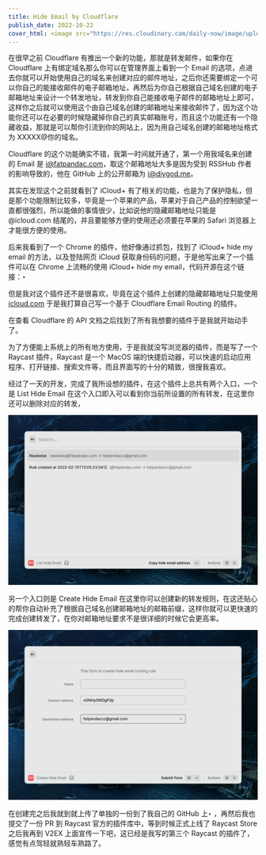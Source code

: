 ```yaml
---
title: Hide Email by Cloudflare
publish_date: 2022-10-22
cover_html: <image src="https://res.cloudinary.com/daily-now/image/upload/f_auto,q_auto/v1/posts/92edff85273ba9c05b4efba2d2741152"/>
---
```

在很早之前 Cloudflare 有推出一个新的功能，那就是转发邮件，如果你在 Cloudflare 上有绑定域名那么你可以在管理界面上看到一个 Email 的选项，点进去你就可以开始使用自己的域名来创建对应的邮件地址，之后你还需要绑定一个可以你自己的能接收邮件的电子邮箱地址，再然后为你自己根据自己域名创建的电子邮箱地址来设计一个转发地址，转发到你自己能接收电子邮件的邮箱地址上即可，这样你之后就可以使用这个由自己域名创建的邮箱地址来接收邮件了，因为这个功能你还可以在必要的时候隐藏掉你自己的真实邮箱账号，而且这个功能还有一个隐藏收益，那就是可以帮你引流到你的网站上，因为用自己域名创建的邮箱地址格式为 XXXXX@你的域名。

<!-- more -->

Cloudflare 的这个功能确实不错，我第一时间就开通了，第一个用我域名来创建的 Email 是 i@fatpandac.com，取这个邮箱地址大多是因为受到 RSSHub 作者的影响导致的，他在 GitHub 上的公开邮箱为 [i@diygod.me](mailto:i@diygod.me)。

其实在发现这个之前就看到了 iCloud+ 有了相关的功能，也是为了保护隐私，但是那个功能限制比较多，毕竟是一个苹果的产品，苹果对于自己产品的控制欲望一直都很强烈，所以能做的事情很少，比如说他的隐藏邮箱地址只能是 @icloud.com 结尾的，并且要能够方便的使用还必须要在苹果的 Safari 浏览器上才能很方便的使用。

后来我看到了一个 Chrome 的插件，他好像通过抓包，找到了 iCloud+ hide my email 的方法，以及登陆网页 iCloud 获取身份码的问题，于是他写出来了一个插件可以在 Chrome 上流畅的使用 iCloud+ hide my email，代码开源在这个链接：‣ 

但是我对这个插件还不是很喜欢，毕竟在这个插件上创建的隐藏邮箱地址只能使用 [icloud.com](http://icloud.com) 于是我打算自己写一个基于 Cloudflare Email Routing 的插件。

在查看 Cloudflare 的 API 文档之后找到了所有我想要的插件于是我就开始动手了。

为了方便能上系统上的所有地方使用，于是我就没写浏览器的插件，而是写了一个 Raycast 插件，Raycast 是一个 MacOS 端的快捷启动器，可以快速的启动应用程序、打开链接、搜索文件等，而且界面写的十分的精致，很搜我喜欢。

经过了一天的开发，完成了我所设想的插件，在这个插件上总共有两个入口，一个是 List Hide Email 在这个入口即入可以看到你当前所设置的所有转发，在这里你还可以删除对应的转发，

![Untitled](/images/pusDtvtKHC43.png)

另一个入口则是 Create Hide Email 在这里你可以创建新的转发规则，在这还贴心的帮你自动补充了根据自己域名创建邮箱地址的邮箱前缀，这样你就可以更快速的完成创建转发了，在你对邮箱地址要求不是很详细的时候它会更高率。

![Untitled](/images/f611L-XAT6I3.png)

在创建完之后我就到就上传了单独的一份到了我自己的 GitHub 上‣ ，再然后我也提交了一份 PR 到 Raycast 官方的插件库中，等到时候正式上线了 Raycast Store 之后我再到 V2EX 上面宣传一下吧，这已经是我写的第三个 Raycast 的插件了，感觉有点驾轻就熟轻车熟路了。